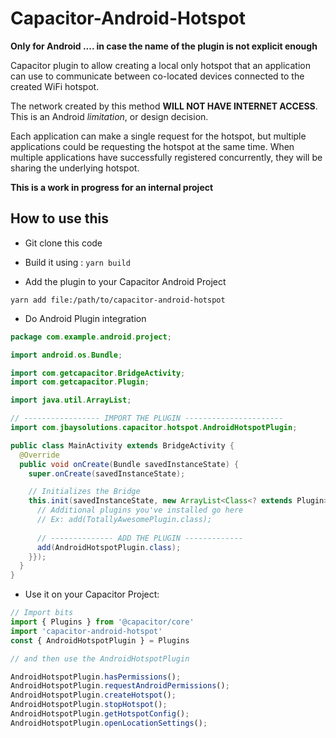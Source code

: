 # Capacitor-Android-Hotspot

**Only for Android .... in case the name of the plugin is not explicit enough**

Capacitor plugin to allow creating a local only hotspot that an application can use to communicate 
between co-located devices connected to the created WiFi hotspot.  

The network created by this method **WILL NOT HAVE INTERNET ACCESS**. This is an Android *limitation*, or design decision.  

Each application can make a single request for the hotspot, but multiple applications could be requesting 
the hotspot at the same time.  When multiple applications have successfully registered concurrently, 
they will be sharing the underlying hotspot.  

**This is a work in progress for an internal project**

## How to use this

* Git clone this code

* Build it using : `yarn build`

* Add the plugin to your Capacitor Android Project

```
yarn add file:/path/to/capacitor-android-hotspot
```

*  Do Android Plugin integration

```java
package com.example.android.project;

import android.os.Bundle;

import com.getcapacitor.BridgeActivity;
import com.getcapacitor.Plugin;

import java.util.ArrayList;

// ----------------- IMPORT THE PLUGIN ---------------------- 
import com.jbaysolutions.capacitor.hotspot.AndroidHotspotPlugin; 

public class MainActivity extends BridgeActivity {
  @Override
  public void onCreate(Bundle savedInstanceState) {
    super.onCreate(savedInstanceState);

    // Initializes the Bridge
    this.init(savedInstanceState, new ArrayList<Class<? extends Plugin>>() {{
      // Additional plugins you've installed go here
      // Ex: add(TotallyAwesomePlugin.class);
      
      // -------------- ADD THE PLUGIN ------------- 
      add(AndroidHotspotPlugin.class);
    }});
  }
}
```

* Use it on your Capacitor Project:

```javascript
// Import bits
import { Plugins } from '@capacitor/core'
import 'capacitor-android-hotspot'
const { AndroidHotspotPlugin } = Plugins

// and then use the AndroidHotspotPlugin

AndroidHotspotPlugin.hasPermissions();
AndroidHotspotPlugin.requestAndroidPermissions();
AndroidHotspotPlugin.createHotspot();
AndroidHotspotPlugin.stopHotspot();
AndroidHotspotPlugin.getHotspotConfig();
AndroidHotspotPlugin.openLocationSettings();
```
